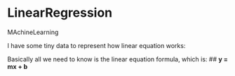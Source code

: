 # LinearRegression
MAchineLearning


I have some tiny data to represent how linear equation works:

Basically all we need to know is the linear equation formula, which is: ##
**y = mx + b**

